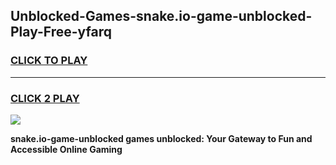 
## Unblocked-Games-snake.io-game-unblocked-Play-Free-yfarq
<h3>
<a href="https://premium76.site?title=snake.io-game-unblocked&ref=21A">CLICK TO PLAY</a></h3>
<hr>

<h3>
<a href="https://premium76.site?title=snake.io-game-unblocked&ref=21A">CLICK 2 PLAY</a>
  
</h3>

<a href="https://premium76.site?title=snake.io-game-unblocked&ref=21A"><img src="https://clearcache.store/games.png"></a>


**snake.io-game-unblocked games unblocked: Your Gateway to Fun and Accessible Online Gaming**
